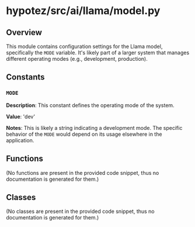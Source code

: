 # hypotez/src/ai/llama/model.py

## Overview

This module contains configuration settings for the Llama model, specifically the `MODE` variable.  It's likely part of a larger system that manages different operating modes (e.g., development, production).


## Constants

### `MODE`

**Description**: This constant defines the operating mode of the system.

**Value**: 'dev'

**Notes**: This is likely a string indicating a development mode.  The specific behavior of the `MODE` would depend on its usage elsewhere in the application.


## Functions

(No functions are present in the provided code snippet, thus no documentation is generated for them.)


## Classes

(No classes are present in the provided code snippet, thus no documentation is generated for them.)
